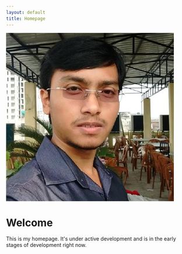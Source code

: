 ```yaml
---
layout: default
title: Homepage
---
```


![My Picture](https://github.com/DarkStar1997/darkstar1997.github.io/blob/master/assets/pictures/image1.jpeg)

# Welcome

This is my homepage. It's under active development and is in the early stages of development right now.